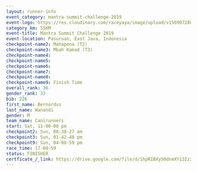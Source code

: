 ```yaml
---
layout: runner-info 
event_category: mantra-summit-challenge-2019 
event-logo: https://res.cloudinary.com/raceyaya/image/upload/v1569072809/logo/mantra-image_segrbx.jpg
category_km: 55KM 
event-title: Mantra Summit Challenge 2019 
event-location: Pasuruan, East Java, Indonesia 
checkpoint-name2: Mahapena (T2) 
checkpoint-name3: Mbah Kamad (T3) 
checkpoint-name4: 
checkpoint-name5: 
checkpoint-name6: 
checkpoint-name7: 
checkpoint-name8: 
checkpoint-name9: Finish Time
overall_rank: 36
gender_rank: 33
bib: 226
first_name: Bernardus
last_name: Wanandi
gender: M
team_name: Canirunners
start: Sat, 11-00-00 pm
checkpoint2: Sun, 08-38-27 am
checkpoint3: Sun, 01-42-48 pm
checkpoint9: Sun, 04-08-59 pm
race_time: 17-08-59
status: FINISHER
certficate_/_link: https://drive.google.com/file/d/1hpRIBXy50dnmXY13Izz-NTs2ftu7QKtE/view?usp=sharing
---
```

